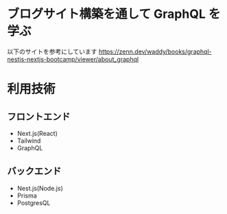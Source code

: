 # ブログサイト構築を通して GraphQL を学ぶ

以下のサイトを参考にしています
https://zenn.dev/waddy/books/graphql-nestjs-nextjs-bootcamp/viewer/about_graphql

# 利用技術

## フロントエンド

- Next.js(React)
- Tailwind
- GraphQL

## バックエンド

- Nest.js(Node.js)
- Prisma
- PostgresQL
